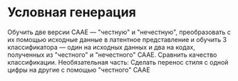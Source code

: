 # Условная генерация
Обучить две версии CAAE — "честную" и "нечестную", преобразовать с их помощью исходные данные в латентное представление и обучить 3 классификатора — один на исходных данных и два на кодах, полученных из "честного" и "нечестного" CAAE. Сравнить качество классификации.
Необязательная часть:
Сделать перенос стиля с одной цифры на другие с помощью "честного" CAAE